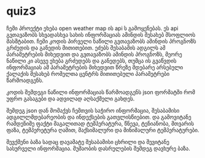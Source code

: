 # quiz3


ჩემი პროექტი ეხება open weather map ის  api ს გამოყენებას. ეს api  გვთავაზობს სხვადასხვა სახის ინფორმაციას ამინდის შესახებ მსოფლიოს მასშტაბით.   ჩემი კოდის პირველი ნაწილი გვთავაზობს ამინდის პროგნოზს გრძედის და განედის მითითებით. ეძებს შესაბამის  ადგილს ამ პარამეტრების მიხედვით და გვთავაზობს ამინდის პროგნოზს, მეორე ნაწილი კი ასევე ეხება გრძედებს და განედებს, თუმცა ის გვაწვდის ინფორმაციას ამ პარამეტრების მიხედვით წრეზე მდებარე არსებული ქალაქის შესახებ რომელთა ცენტრს მითითებული პარამეტრები წარმოადგენს.   

კოდის შემდეგი ნაწილი ინფორმაციას  წარმოადგენს json ფორმატში რომ უფრო გასაგები და ადვილად აღსაქმელი გახდეს. 

შემდეგ json დან მომაქვს ჩემთვის საჭირო ინფორმაცია, შესაბამისი ადგილლმდებარეობის და ინდექსების გათვლისწიებით. და გამოვიტანე რამდენიმე ფაქტი მაგალითად ტემპერატურა, წნევა, ტენიანობა, მთვარის ფაზა, ტემპერეტურა ღამით, მაქსიმალური და მინიმალური ტემპერატურები. 

შევქმენი ბაზა სადაც დავამატე შესაბამისი ცხრილი და შევიტანე სასურველი ინფორმაცია.  მუშაობის დასრულების შემდეგ დავხურე ბაზა. 
